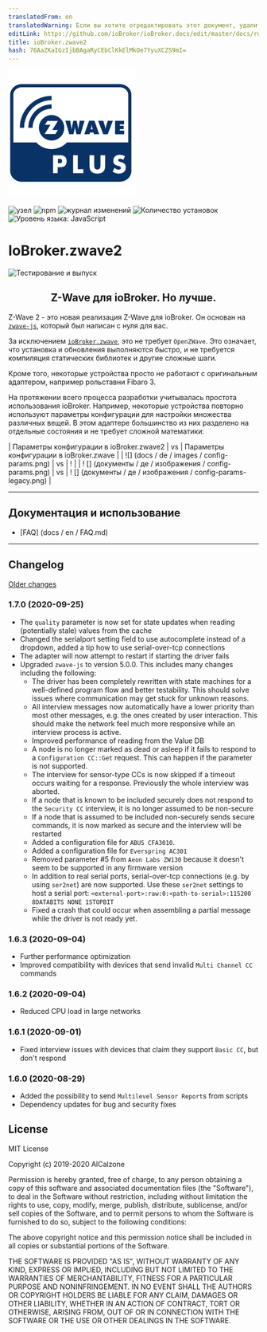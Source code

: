 ```yaml
---
translatedFrom: en
translatedWarning: Если вы хотите отредактировать этот документ, удалите поле «translationFrom», в противном случае этот документ будет снова автоматически переведен
editLink: https://github.com/ioBroker/ioBroker.docs/edit/master/docs/ru/adapterref/iobroker.zwave2/README.md
title: ioBroker.zwave2
hash: 76AaZKaIGzIjbBAgaRyCEbClKkElMkOe7YyuXCZS9mI=
---
```

![Логотип](../../../en/adapterref/iobroker.zwave2/admin/zwave2.svg)

![узел](https://img.shields.io/node/v/iobroker.zwave2.svg)
![npm](https://img.shields.io/npm/v/iobroker.zwave2.svg)
![журнал изменений](https://img.shields.io/badge/read-Changelog-informational)
![Количество установок](http://iobroker.live/badges/zwave2-stable.svg)
![Уровень языка: JavaScript](https://img.shields.io/lgtm/grade/javascript/g/AlCalzone/ioBroker.zwave2.svg?logo=lgtm&logoWidth=18)

# IoBroker.zwave2
![Тестирование и выпуск](https://github.com/AlCalzone/iobroker.zwave2/workflows/Test%20and%20Release/badge.svg)

<h2 align="center">Z-Wave для ioBroker. Но лучше.</h3>

Z-Wave 2 - это новая реализация Z-Wave для ioBroker. Он основан на [`zwave-js`](https://github.com/AlCalzone/node-zwave-js), который был написан с нуля для вас.

За исключением [`ioBroker.zwave`](https://github.com/ioBroker/ioBroker.zwave/), это не требует `OpenZWave`. Это означает, что установка и обновления выполняются быстро, и не требуется компиляция статических библиотек и другие сложные шаги.

Кроме того, некоторые устройства просто не работают с оригинальным адаптером, например рольставни Fibaro 3.

На протяжении всего процесса разработки учитывалась простота использования ioBroker. Например, некоторые устройства повторно используют параметры конфигурации для настройки множества различных вещей. В этом адаптере большинство из них разделено на отдельные состояния и не требует сложной математики:

| Параметры конфигурации в ioBroker.zwave2 | vs | Параметры конфигурации в ioBroker.zwave |
| ![] (docs / de / images / config-params.png) | vs | ! [](../../../en/adapterref/iobroker.zwave2/docs/de/images/config-params-legacy.png) |
| ! [] (документы / де / изображения / config-params.png) | vs | ! [] (документы / де / изображения / config-params-legacy.png) |

---

## Документация и использование
* [FAQ] (docs / en / FAQ.md)

---

## Changelog
[Older changes](CHANGELOG_OLD.md)
<!--
	Placeholder for next versions:
	### __WORK IN PROGRESS__
-->

### 1.7.0 (2020-09-25)
* The `quality` parameter is now set for state updates when reading (potentially stale) values from the cache
* Changed the serialport setting field to use autocomplete instead of a dropdown, added a tip how to use serial-over-tcp connections
* The adapter will now attempt to restart if starting the driver fails
* Upgraded `zwave-js` to version 5.0.0. This includes many changes including the following:
  * The driver has been completely rewritten with state machines for a well-defined program flow and better testability. This should solve issues where communication may get stuck for unknown reasons.
  * All interview messages now automatically have a lower priority than most other messages, e.g. the ones created by user interaction. This should make the network feel much more responsive while an interview process is active.
  * Improved performance of reading from the Value DB
  * A node is no longer marked as dead or asleep if it fails to respond to a `Configuration CC::Get` request. This can happen if the parameter is not supported.
  * The interview for sensor-type CCs is now skipped if a timeout occurs waiting for a response. Previously the whole interview was aborted.
  * If a node that is known to be included securely does not respond to the `Security CC` interview, it is no longer assumed to be non-secure
  * If a node that is assumed to be included non-securely sends secure commands, it is now marked as secure and the interview will be restarted
  * Added a configuration file for `ABUS CFA3010`.
  * Added a configuration file for `Everspring AC301`
  * Removed parameter #5 from `Aeon Labs ZW130` because it doesn't seem to be supported in any firmware version
  * In addition to real serial ports, serial-over-tcp connections (e.g. by using `ser2net`) are now supported. Use these `ser2net` settings to host a serial port: `<external-port>:raw:0:<path-to-serial>:115200 8DATABITS NONE 1STOPBIT`
  * Fixed a crash that could occur when assembling a partial message while the driver is not ready yet.

### 1.6.3 (2020-09-04)
* Further performance optimization
* Improved compatibility with devices that send invalid `Multi Channel CC` commands

### 1.6.2 (2020-09-04)
* Reduced CPU load in large networks

### 1.6.1 (2020-09-01)
* Fixed interview issues with devices that claim they support `Basic CC`, but don't respond

### 1.6.0 (2020-08-29)
* Added the possibility to send `Multilevel Sensor Report`s from scripts
* Dependency updates for bug and security fixes

## License

MIT License

Copyright (c) 2019-2020 AlCalzone

Permission is hereby granted, free of charge, to any person obtaining a copy
of this software and associated documentation files (the "Software"), to deal
in the Software without restriction, including without limitation the rights
to use, copy, modify, merge, publish, distribute, sublicense, and/or sell
copies of the Software, and to permit persons to whom the Software is
furnished to do so, subject to the following conditions:

The above copyright notice and this permission notice shall be included in all
copies or substantial portions of the Software.

THE SOFTWARE IS PROVIDED "AS IS", WITHOUT WARRANTY OF ANY KIND, EXPRESS OR
IMPLIED, INCLUDING BUT NOT LIMITED TO THE WARRANTIES OF MERCHANTABILITY,
FITNESS FOR A PARTICULAR PURPOSE AND NONINFRINGEMENT. IN NO EVENT SHALL THE
AUTHORS OR COPYRIGHT HOLDERS BE LIABLE FOR ANY CLAIM, DAMAGES OR OTHER
LIABILITY, WHETHER IN AN ACTION OF CONTRACT, TORT OR OTHERWISE, ARISING FROM,
OUT OF OR IN CONNECTION WITH THE SOFTWARE OR THE USE OR OTHER DEALINGS IN THE
SOFTWARE.